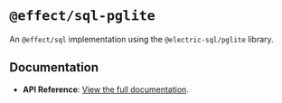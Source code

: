 # `@effect/sql-pglite`

An `@effect/sql` implementation using the `@electric-sql/pglite` library.

## Documentation

- **API Reference**: [View the full documentation](https://effect-ts.github.io/effect/docs/sql-pglite).
